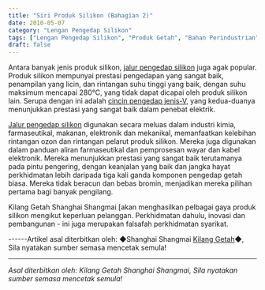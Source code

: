 ```yaml
---
title: "Siri Produk Silikon (Bahagian 2)"
date: 2010-05-07
category: "Lengan Pengedap Silikon"
tags: ["Lengan Pengedap Silikon", "Produk Getah", "Bahan Perindustrian"]
draft: false
---
```


Antara banyak jenis produk silikon, [jalur pengedap silikon](http://www.smpolymer.com/guijiaomifengtiao/) juga agak popular. Produk silikon mempunyai prestasi pengedapan yang sangat baik, penampilan yang licin, dan rintangan suhu tinggi yang baik, dengan suhu maksimum mencapai 280°C, yang tidak dapat dicapai oleh produk silikon lain. Serupa dengan ini adalah [cincin pengedap jenis-V](http://www.smpolymer.com/), yang kedua-duanya menunjukkan prestasi yang sangat baik dalam penebat elektrik.

[Jalur pengedap silikon](http://www.smpolymer.com/guijiaomifengtiao/) digunakan secara meluas dalam industri kimia, farmaseutikal, makanan, elektronik dan mekanikal, memanfaatkan kelebihan rintangan ozon dan rintangan pelarut produk silikon. Mereka juga digunakan dalam panduan aliran farmaseutikal dan pemprosesan wayar dan kabel elektronik. Mereka menunjukkan prestasi yang sangat baik terutamanya pada pintu pengering, dengan keanjalan yang baik dan jangka hayat perkhidmatan lebih daripada tiga kali ganda komponen pengedap getah biasa. Mereka tidak beracun dan bebas bromin, menjadikan mereka pilihan pertama bagi banyak pengilang.

Kilang Getah Shanghai Shangmai [akan menghasilkan pelbagai gaya produk silikon mengikut keperluan pelanggan. Perkhidmatan dahulu, inovasi dan pembangunan - ini juga merupakan falsafah perkhidmatan syarikat.

------Artikel asal diterbitkan oleh: ◆Shanghai Shangmai [Kilang Getah](http://www.smpolymer.com/)◆, Sila nyatakan sumber semasa mencetak semula!

---

*Asal diterbitkan oleh: Kilang Getah Shanghai Shangmai, Sila nyatakan sumber semasa mencetak semula!*